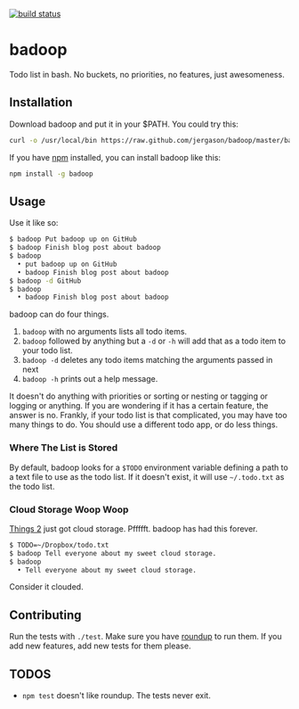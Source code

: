 [![build status](https://secure.travis-ci.org/jergason/badoop.png)](http://travis-ci.org/jergason/badoop)
# badoop

Todo list in bash. No buckets, no priorities, no features, just awesomeness.


## Installation

Download badoop and put it in your $PATH. You could try this:

```bash
curl -o /usr/local/bin https://raw.github.com/jergason/badoop/master/badoop
```

If you have [npm](http://npmjs.org) installed, you can install badoop like this:

```bash
npm install -g badoop
```

## Usage

Use it like so:


```bash
$ badoop Put badoop up on GitHub
$ badoop Finish blog post about badoop
$ badoop
  • put badoop up on GitHub
  • badoop Finish blog post about badoop
$ badoop -d GitHub
$ badoop
  • badoop Finish blog post about badoop
```

badoop can do four things.

1. `badoop` with no arguments lists all todo items.
1. `badoop` followed by anything but a `-d` or `-h` will add that as a todo
    item to your todo list.
1. `badoop -d` deletes any todo items matching the arguments passed in next
1. `badoop -h` prints out a help message.

It doesn't do anything with priorities or sorting or nesting or tagging or
logging or anything. If you are wondering if it has a certain feature, the
answer is no. Frankly, if your todo list is that complicated, you may have too
many things to do. You should use a different todo app, or do less things.

### Where The List is Stored

By default, badoop looks for a `$TODO` environment variable defining a path
to a text file to use as the todo list. If it doesn't exist, it will use
`~/.todo.txt` as the todo list.

### Cloud Storage Woop Woop

[Things 2](http://culturedcode.com/things/) just got cloud storage. Pffffft.
badoop has had this forever.

```bash
$ TODO=~/Dropbox/todo.txt
$ badoop Tell everyone about my sweet cloud storage.
$ badoop
  • Tell everyone about my sweet cloud storage.
```

Consider it clouded.

## Contributing

Run the tests with `./test`. Make sure you have [roundup](https://github.com/bmizerany/roundup/)
to run them. If you add new features, add new tests for them please.

## TODOS

* `npm test` doesn't like roundup. The tests never exit.
